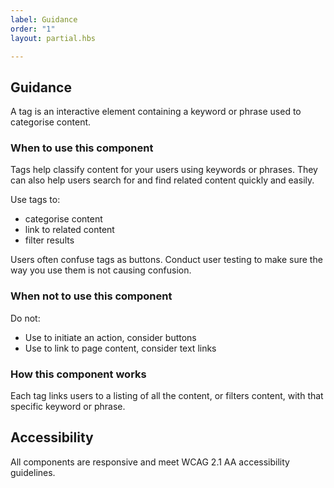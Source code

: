 ```yaml
---
label: Guidance
order: "1"
layout: partial.hbs

---
```

## Guidance

A tag is an interactive element containing a keyword or phrase used to categorise content.

### When to use this component

Tags help classify content for your users using keywords or phrases. They can also help users search for and find related content quickly and easily.

Use tags to:

* categorise content
* link to related content
* filter results

Users often confuse tags as buttons. Conduct user testing to make sure the way you use them is not causing confusion.

### When not to use this component

Do not:

* Use to initiate an action, consider buttons
* Use to link to page content, consider text links

### How this component works

Each tag links users to a listing of all the content, or filters content, with that specific keyword or phrase.

## Accessibility

All components are responsive and meet WCAG 2.1 AA accessibility guidelines.